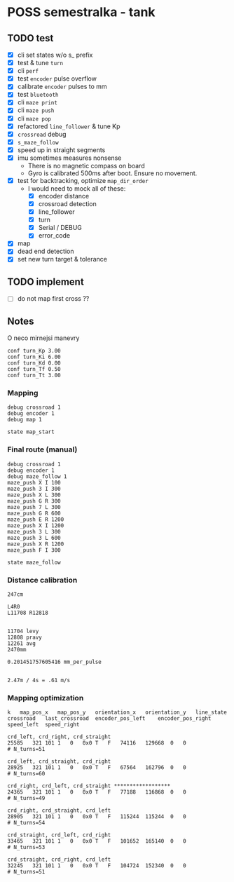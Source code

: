 # POSS semestralka - tank

## TODO test
- [x] cli set states w/o s_ prefix
- [x] test & tune `turn`
- [x] cli `perf`
- [x] test `encoder` pulse overflow
- [x] calibrate `encoder` pulses to mm
- [x] test `bluetooth`
- [x] cli `maze print`
- [x] cli `maze push`
- [x] cli `maze pop`
- [x] refactored `line_follower` & tune Kp
- [x] `crossroad` debug
- [x] `s_maze_follow`
- [x] speed up in straight segments
- [x] imu sometimes measures nonsense
  - There is no magnetic compass on board
  - Gyro is calibrated 500ms after boot. Ensure no movement.
- [x] test for backtracking, optimize `map_dir_order`
  - I would need to mock all of these:
    - [x] encoder distance
    - [x] crossroad detection
    - [x] line_follower
    - [x] turn
    - [x] Serial / DEBUG
    - [x] error_code
- [x] map
- [x] dead end detection
- [x] set new turn target & tolerance

## TODO implement
- [ ] do not map first cross ??


## Notes
O neco mirnejsi manevry
```
conf turn_Kp 3.00
conf turn_Ki 6.00
conf turn_Kd 0.00
conf turn_Tf 0.50
conf turn_Tt 3.00
```

### Mapping
```
debug crossroad 1
debug encoder 1
debug map 1

state map_start
```


### Final route (manual)
```
debug crossroad 1
debug encoder 1
debug maze_follow 1
maze_push X I 100
maze_push 3 I 300
maze_push X L 300
maze_push G R 300
maze_push 7 L 300
maze_push G R 600
maze_push E R 1200
maze_push X I 1200
maze_push 3 L 300
maze_push 3 L 600
maze_push X R 1200
maze_push F I 300

state maze_follow
```


### Distance calibration
```
247cm

L4R0
L11708 R12818


11704 levy
12808 pravy
12261 avg
2470mm

0.201451757605416 mm_per_pulse


2.47m / 4s = .61 m/s
```


### Mapping optimization
```
k	map_pos_x	map_pos_y	orientation_x	orientation_y	line_state	crossroad	last_crossroad	encoder_pos_left	encoder_pos_right	speed_left	speed_right

crd_left, crd_right, crd_straight
25585	321	101	1	0	0x0	T	F	74116	129668	0	0
# N_turns=51

crd_left, crd_straight, crd_right
28925	321	101	1	0	0x0	T	F	67564	162796	0	0
# N_turns=60

crd_right, crd_left, crd_straight ******************
24365	321	101	1	0	0x0	T	F	77188	116868	0	0
# N_turns=49

crd_right, crd_straight, crd_left
28905	321	101	1	0	0x0	T	F	115244	115244	0	0
# N_turns=54

crd_straight, crd_left, crd_right
33465	321	101	1	0	0x0	T	F	101652	165140	0	0
# N_turns=53

crd_straight, crd_right, crd_left
32245	321	101	1	0	0x0	T	F	104724	152340	0	0
# N_turns=51
```
